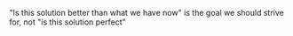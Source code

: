 "Is this solution better than what we have now" is the goal we should strive for, not "is this solution perfect"